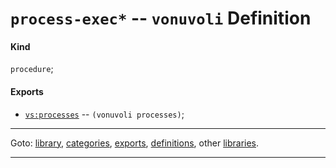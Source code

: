

<a id='definition__vonuvoli__process-exec_2a'></a>

# `process-exec*` -- `vonuvoli` Definition


<a id='definition__vonuvoli__process-exec_2a__kind'></a>

#### Kind

`procedure`;


<a id='definition__vonuvoli__process-exec_2a__exports'></a>

#### Exports

 * [`vs:processes`](../../vonuvoli/exports/vs_3a_processes.md#export__vonuvoli__vs_3a_processes) -- `(vonuvoli processes)`;

----

Goto: [library](../../vonuvoli/_index.md#library__vonuvoli), [categories](../../vonuvoli/categories/_index.md#toc__vonuvoli__categories), [exports](../../vonuvoli/exports/_index.md#toc__vonuvoli__exports), [definitions](../../vonuvoli/definitions/_index.md#toc__vonuvoli__definitions), other [libraries](../../_libraries.md#toc__libraries).

----

